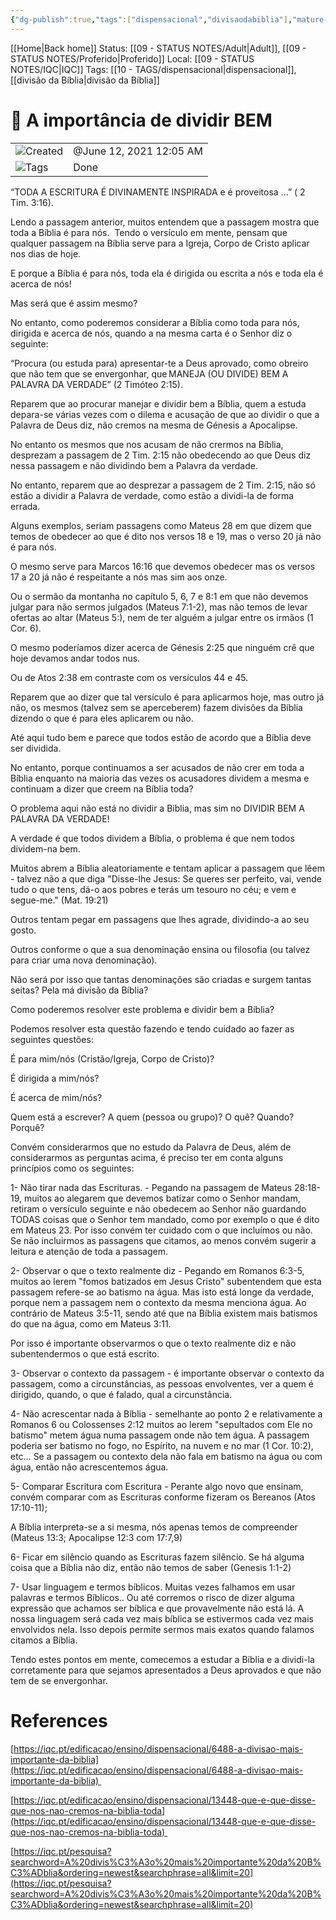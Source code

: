 ```yaml
---
{"dg-publish":true,"tags":["dispensacional","divisaodabiblia"],"mature-status":"Child","message_category":"Doutrinal","created":"2025-10-16T10:28:44.901+01:00","speech-status":"Proferido","local":"iqc","dg-note-icon":"adult","noteI":"adult","updated":"2025-10-27T09:46:10.587+00:00","title":"A importância de dividir BEM","dgPassFrontmatter":true,"permalink":"/05-main-notes-permanent-zettel/a-importancia-de-dividir-bem/","noteIcon":"adult"}
---
```


[[Home\|Back home]]
Status: [[09 - STATUS NOTES/Adult\|Adult]], [[09 - STATUS NOTES/Proferido\|Proferido]]
Local: [[09 - STATUS NOTES/IQC\|IQC]]
Tags: [[10 - TAGS/dispensacional\|dispensacional]], [[divisão da Bíblia\|divisão da Bíblia]]


# 📓 A importância de dividir BEM

|   |   |
|---|---|
|![](Dashboard/Attachments/clock_gray%20188.svg)Created|@June 12, 2021 12:05 AM|
|![](Dashboard/Attachments/list_gray%20922.svg)Tags|Done|
“TODA A ESCRITURA É DIVINAMENTE INSPIRADA e é proveitosa ...” ( 2 Tim. 3:16). 

Lendo a passagem anterior, muitos entendem que a passagem mostra que toda a Bíblia é para nós.  Tendo o versículo em mente, pensam que qualquer passagem na Bíblia serve para a Igreja, Corpo de Cristo aplicar nos dias de hoje.  

E porque a Bíblia é para nós, toda ela é dirigida ou escrita a nós e toda ela é acerca de nós! 

Mas será que é assim mesmo? 

No entanto, como poderemos considerar a Bíblia como toda para nós, dirigida e acerca de nós, quando a na mesma carta é o Senhor diz o seguinte: 

“Procura (ou estuda para) apresentar-te a Deus aprovado, como obreiro que não tem que se envergonhar, que MANEJA (OU DIVIDE) BEM A PALAVRA DA VERDADE” (2 Timóteo 2:15). 

Reparem que ao procurar manejar e dividir bem a Bíblia, quem a estuda depara-se várias vezes com o dilema e acusação de que ao dividir o que a Palavra de Deus diz, não cremos na mesma de Génesis a Apocalipse. 

No entanto os mesmos que nos acusam de não crermos na Bíblia, desprezam a passagem de 2 Tim. 2:15 não obedecendo ao que Deus diz nessa passagem e não dividindo bem a Palavra da verdade. 

No entanto, reparem que ao desprezar a passagem de 2 Tim. 2:15, não só estão a dividir a Palavra de verdade, como estão a dividi-la de forma errada. 

Alguns exemplos, seriam passagens como Mateus 28 em que dizem que temos de obedecer ao que é dito nos versos 18 e 19, mas o verso 20 já não é para nós. 

O mesmo serve para Marcos 16:16 que devemos obedecer mas os versos 17 a 20 já não é respeitante a nós mas sim aos onze. 

Ou o sermão da montanha no capítulo 5, 6, 7 e 8:1 em que não devemos julgar para não sermos julgados (Mateus 7:1-2), mas não temos de levar ofertas ao altar (Mateus 5:), nem de ter alguém a julgar entre os irmãos (1 Cor. 6). 

O mesmo poderíamos dizer acerca de Génesis 2:25 que ninguém crê que hoje devamos andar todos nus. 

Ou de Atos 2:38 em contraste com os versículos 44 e 45. 

Reparem que ao dizer que tal versículo é para aplicarmos hoje, mas outro já não, os mesmos (talvez sem se aperceberem) fazem divisões da Bíblia dizendo o que é para eles aplicarem ou não. 

Até aqui tudo bem e parece que todos estão de acordo que a Bíblia deve ser dividida. 

No entanto, porque continuamos a ser acusados de não crer em toda a Bíblia enquanto na maioria das vezes os acusadores dividem a mesma e continuam a dizer que creem na Bíblia toda? 

O problema aqui não está no dividir a Bíblia, mas sim no DIVIDIR BEM A PALAVRA DA VERDADE! 

A verdade é que todos dividem a Bíblia, o problema é que nem todos dividem-na bem. 

Muitos abrem a Bíblia aleatoriamente e tentam aplicar a passagem que lêem - talvez não a que diga "Disse-lhe Jesus: Se queres ser perfeito, vai, vende tudo o que tens, dá-o aos pobres e terás um tesouro no céu; e vem e segue-me." (Mat. 19:21) 

Outros tentam pegar em passagens que lhes agrade, dividindo-a ao seu gosto. 

Outros conforme o que a sua denominação ensina ou filosofia (ou talvez para criar uma nova denominação). 

Não será por isso que tantas denominações são criadas e surgem tantas seitas? Pela má divisão da Bíblia? 

Como poderemos resolver este problema e dividir bem a Bíblia? 

Podemos resolver esta questão fazendo e tendo cuidado ao fazer as seguintes questões: 

É para mim/nós (Cristão/Igreja, Corpo de Cristo)? 

É dirigida a mim/nós? 

É acerca de mim/nós? 

Quem está a escrever? A quem (pessoa ou grupo)? O quê? Quando? Porquê? 

Convém considerarmos que no estudo da Palavra de Deus, além de considerarmos as perguntas acima, é preciso ter em conta alguns princípios como os seguintes: 

1- Não tirar nada das Escrituras. - Pegando na passagem de Mateus 28:18-19, muitos ao alegarem que devemos batizar como o Senhor mandam, retiram o versículo seguinte e não obedecem ao Senhor não guardando TODAS coisas que o Senhor tem mandado, como por exemplo o que é dito em Mateus 23. Por isso convém ter cuidado com o que incluímos ou não. Se não incluirmos as passagens que citamos, ao menos convém sugerir a leitura e atenção de toda a passagem. 

2- Observar o que o texto realmente diz - Pegando em Romanos 6:3-5, muitos ao lerem "fomos batizados em Jesus Cristo" subentendem que esta passagem refere-se ao batismo na água. Mas isto está longe da verdade, porque nem a passagem nem o contexto da mesma menciona água. Ao contrário de Mateus 3:5-11, sendo até que na Bíblia existem mais batismos do que na água, como em Mateus 3:11. 

Por isso é importante observarmos o que o texto realmente diz e não subentendermos o que está escrito. 

3- Observar o contexto da passagem - é importante observar o contexto da passagem, como a circunstâncias, as pessoas envolventes, ver a quem é dirigido, quando, o que é falado, qual a circunstância. 

4- Não acrescentar nada à Bíblia - semelhante ao ponto 2 e relativamente a Romanos 6 ou Colossenses 2:12 muitos ao lerem "sepultados com Ele no batismo" metem água numa passagem onde não tem água. A passagem poderia ser batismo no fogo, no Espírito, na nuvem e no mar (1 Cor. 10:2), etc… Se a passagem ou contexto dela não fala em batismo na água ou com água, então não acrescentemos água. 

5- Comparar Escritura com Escritura - Perante algo novo que ensinam, convém comparar com as Escrituras conforme fizeram os Bereanos (Atos 17:10-11); 

A Bíblia interpreta-se a si mesma, nós apenas temos de compreender (Mateus 13:3; Apocalipse 12:3 com 17:7,9) 

6- Ficar em silêncio quando as Escrituras fazem silêncio. Se há alguma coisa que a Bíblia não diz, então não temos de saber (Genesis 1:1-2) 

7- Usar linguagem e termos bíblicos. Muitas vezes falhamos em usar palavras e termos Bíblicos.. Ou até corremos o risco de dizer alguma expressão que achamos ser bíblica e que provavelmente não está lá. A nossa linguagem será cada vez mais bíblica se estivermos cada vez mais envolvidos nela. Isso depois permite sermos mais exatos quando falamos citamos a Bíblia. 

Tendo estes pontos em mente, comecemos a estudar a Bíblia e a dividi-la corretamente para que sejamos apresentados a Deus aprovados e que não tem de se envergonhar. 

# References

[https://iqc.pt/edificacao/ensino/dispensacional/6488-a-divisao-mais-importante-da-biblia](https://iqc.pt/edificacao/ensino/dispensacional/6488-a-divisao-mais-importante-da-biblia) 

[https://iqc.pt/edificacao/ensino/dispensacional/13448-que-e-que-disse-que-nos-nao-cremos-na-biblia-toda](https://iqc.pt/edificacao/ensino/dispensacional/13448-que-e-que-disse-que-nos-nao-cremos-na-biblia-toda) 

[https://iqc.pt/pesquisa?searchword=A%20divis%C3%A3o%20mais%20importante%20da%20B%C3%ADblia&ordering=newest&searchphrase=all&limit=20](https://iqc.pt/pesquisa?searchword=A%20divis%C3%A3o%20mais%20importante%20da%20B%C3%ADblia&ordering=newest&searchphrase=all&limit=20)
